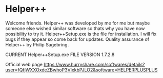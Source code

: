 # Helper++
Welcome friends. Helper++ was developed by me for me but maybe someone else wished similar software so thats why you have now possibility to try it. 
Helper++Setup.exe is the file for installation.
I will fix bugs if they appear so come back for updates.
Quality assurance of Helper++ by Philip Sagebring.

CURRENT Helper++Setup.exe FILE VERSION 1.7.2.8

Official web page https://www.hurryshare.com/softwares/details?user=fQfjWXXOxdeZBwhoP3VIxkbPJLO2&software=HELPERPLUSPLUS
